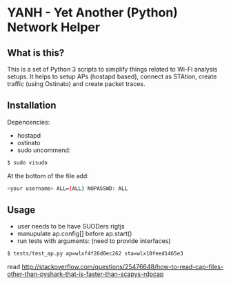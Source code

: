 # YANH - Yet Another (Python) Network Helper

## What is this?
This is a set of Python 3 scripts to simplify things related to Wi-Fi analysis setups. It helps to
setup APs (hostapd based), connect as STAtion, create traffic (using Ostinato) and create packet traces.

## Installation

Depencencies:

- hostapd
- ostinato
- sudo 
uncommend:
```bash
$ sudo visudo
```
At the bottom of the file add:
```bash
<your username> ALL=(ALL) NOPASSWD: ALL
```

## Usage
- user needs to be have SUODers rigtjs
- manupulate ap.config[] before ap.start()
- run tests with arguments: (need to provide interfaces) 
```bash
$ tests/test_ap.py ap=wlxf4f26d0ec262 sta=wlx10feed1465e3
```

read http://stackoverflow.com/questions/25476648/how-to-read-cap-files-other-than-pyshark-that-is-faster-than-scapys-rdpcap